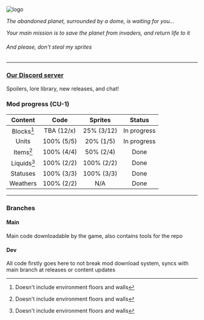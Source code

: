 ![logo](https://github.com/SunkyMP3G/Netronium-TFS/assets/125795960/ced234df-ce58-4878-b920-a0e654338c24)

*The abandoned planet, surrounded by a dome, is waiting for you...*

*Your main mission is to save the planet from invaders, and return life to it*

###### And please, don't steal my sprites

---

### [Our Discord server](https://discord.com/invite/nbK62FGEMu)
Spoilers, lore library, new releases, and chat! 

### Mod progress (CU-1)
|    Content   |    Code    |    Sprites   |    Status    |
|    :-----:   |    :--:    |    :-----:   | :----------: |
| Blocks[^1]   | TBA (12/x) | 25% (3/12)   | In progress  |
| Units        | 100% (5/5) | 20%  (1/5)   | In progress  |
| Items[^1]    | 100% (4/4) | 50% (2/4)    | Done         |
| Liquids[^1]  | 100% (2/2) | 100% (2/2)   | Done         |
| Statuses     | 100% (3/3) | 100% (3/3)   | Done         |
| Weathers     | 100% (2/2) | N/A          | Done         |

[^1]: Doesn't include environment floors and walls

---

### Branches
#### Main
Main code downloadable by the game, also contains tools for the repo

#### Dev
All code firstly goes here to not break mod download system, syncs with main branch at releases or content updates

